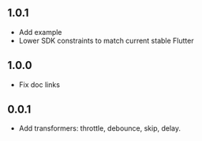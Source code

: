 ## 1.0.1

* Add example
* Lower SDK constraints to match current stable Flutter

## 1.0.0

* Fix doc links

## 0.0.1

* Add transformers: throttle, debounce, skip, delay.
